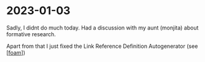 # 2023-01-03

Sadly, I didnt do much today. Had a discussion with my aunt (monjita) about formative research.

Apart from that I just fixed the Link Reference Definition Autogenerator (see [[foam]])

[//begin]: # "Autogenerated link references for markdown compatibility"
[foam]: .././tutorials/foam "foam"
[//end]: # "Autogenerated link references"
